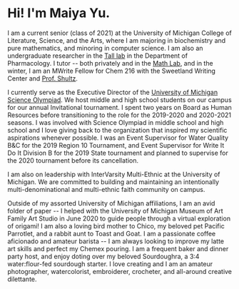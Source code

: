 # Hi! I'm Maiya Yu.

I am a current senior (class of 2021) at the University of Michigan College of
Literature, Science, and the Arts, where I am majoring in biochemistry and pure
mathematics, and minoring in computer science. I am also an undergraduate
researcher in the [Tall lab](https://sites.google.com/a/umich.edu/tall-lab/) in
 the Department of Pharmacology. I tutor -- both privately and in
 the [Math Lab](https://lsa.umich.edu/math/undergraduates/course-resources/math-lab.html),
 and in the winter, I am an MWrite Fellow for Chem 216 with the Sweetland Writing
 Center and [Prof. Shultz](https://sites.lsa.umich.edu/shultz-lab/).

I currently serve as the Executive Director of the [University of Michigan
Science Olympiad](https://umichscioly.org). We host middle and high school students on our campus for
our annual Invitational tournament. I spent two years on Board as Human
Resources before transitioning to the role for the 2019-2020 and 2020-2021
seasons. I was involved with Science Olympiad in middle school and high school
and I love giving back to the organization that inspired my scientific aspirations
 whenever possible. I was an Event Supervisor for Water Quality B&C for the 2019
Region 10 Tournament, and Event Supervisor for Write It Do It Division B for the
 2019 State tournament and planned to supervise for the 2020 tournament before its cancellation.

I am also on leadership with InterVarsity Multi-Ethnic at the University of
 Michigan. We are committed to building and maintaining an intentionally
 multi-denominational and multi-ethnic faith community on campus.

 Outside of my assorted University of Michigan affiliations, I am an avid folder
of paper -- I helped with the University of Michigan Museum of Art Family Art
Studio in June 2020 to guide people through a virtual exploration of origami!
I am also a loving bird mother to Chico, my beloved pet Pacific Parrotlet, and
a rabbit aunt to Toast and Goat. I am a passionate coffee aficionado and amateur
barista -- I am always looking to improve my latte art skills and perfect my
Chemex pouring. I am a frequent baker and dinner party host, and enjoy doting
over my beloved Sourdoughra, a 3:4 water:flour-fed sourdough starter. I love
creating and I am an amateur photographer, watercolorist, embroiderer, crocheter,
and all-around creative dilettante.
